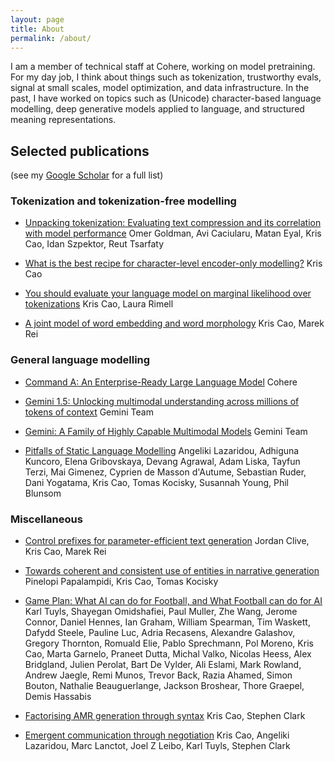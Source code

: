 ```yaml
---
layout: page
title: About
permalink: /about/
---
```

I am a member of technical staff at Cohere, working on model pretraining. For my
day job, I think about things such as tokenization, trustworthy evals, signal at
small scales, model optimization, and data infrastructure. In the past, I have
worked on topics such as (Unicode) character-based language modelling, deep
generative models applied to language, and structured meaning representations.

## Selected publications
(see my [Google
Scholar](https://scholar.google.com/citations?user=_KBP8ZgAAAAJ&hl=en) for a full list)

### Tokenization and tokenization-free modelling
- [Unpacking tokenization: Evaluating text compression and its correlation with model performance](https://arxiv.org/abs/2403.06265)
Omer Goldman, Avi Caciularu, Matan Eyal, Kris Cao, Idan Szpektor, Reut Tsarfaty

- [What is the best recipe for character-level encoder-only modelling?](https://aclanthology.org/2023.acl-long.326/)
Kris Cao

- [You should evaluate your language model on marginal likelihood over tokenizations](https://arxiv.org/abs/2109.02550)
Kris Cao, Laura Rimell

- [A joint model of word embedding and word morphology](https://www.aclweb.org/anthology/W16-1603/)
Kris Cao, Marek Rei

### General language modelling
- [Command A: An Enterprise-Ready Large Language Model](https://arxiv.org/abs/2504.00698)
Cohere

- [Gemini 1.5: Unlocking multimodal understanding across millions of tokens of context](https://arxiv.org/abs/2403.05530)
Gemini Team

- [Gemini: A Family of Highly Capable Multimodal Models](https://arxiv.org/abs/2403.05530)
Gemini Team

- [Pitfalls of Static Language Modelling](https://arxiv.org/abs/2102.01951)
Angeliki Lazaridou, Adhiguna Kuncoro, Elena Gribovskaya, Devang Agrawal, Adam
Liska, Tayfun Terzi, Mai Gimenez, Cyprien de Masson d'Autume, Sebastian Ruder,
Dani Yogatama, Kris Cao, Tomas Kocisky, Susannah Young, Phil Blunsom

### Miscellaneous
- [Control prefixes for parameter-efficient text generation](https://arxiv.org/abs/2110.08329)
Jordan Clive, Kris Cao, Marek Rei

- [Towards coherent and consistent use of entities in narrative generation](https://proceedings.mlr.press/v162/papalampidi22a.html)
Pinelopi Papalampidi, Kris Cao, Tomas Kocisky

- [Game Plan: What AI can do for Football, and What Football can do for AI](https://arxiv.org/abs/2011.09192)
Karl Tuyls, Shayegan Omidshafiei, Paul Muller, Zhe Wang, Jerome Connor, Daniel
Hennes, Ian Graham, William Spearman, Tim Waskett, Dafydd Steele, Pauline Luc,
Adria Recasens, Alexandre Galashov, Gregory Thornton, Romuald Elie, Pablo
Sprechmann, Pol Moreno, Kris Cao, Marta Garnelo, Praneet Dutta, Michal Valko,
Nicolas Heess, Alex Bridgland, Julien Perolat, Bart De Vylder, Ali Eslami,
Mark Rowland, Andrew Jaegle, Remi Munos, Trevor Back, Razia Ahamed, Simon
Bouton, Nathalie Beauguerlange, Jackson Broshear, Thore Graepel, Demis Hassabis

- [Factorising AMR generation through syntax](https://www.aclweb.org/anthology/N19-1223/)
Kris Cao, Stephen Clark

- [Emergent communication through negotiation](https://arxiv.org/abs/1804.03980)
Kris Cao, Angeliki Lazaridou, Marc Lanctot, Joel Z Leibo, Karl Tuyls, Stephen
Clark
